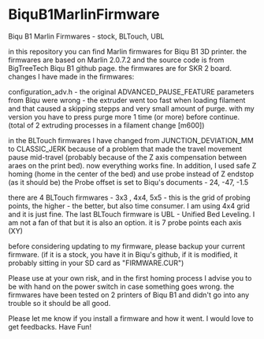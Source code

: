 # BiquB1MarlinFirmware
Biqu B1 Marlin Firmwares - stock, BLTouch, UBL

in this repository you can find Marlin firmwares for Biqu B1 3D printer.
the firmwares are based on Marlin 2.0.7.2 and the source code is from BigTreeTech Biqu B1 github page.
the firmwares are for SKR 2 board.
changes I have made in the firmwares:

configuration_adv.h - the original ADVANCED_PAUSE_FEATURE parameters from Biqu were wrong - the extruder went too fast when loading filament and that caused a skipping stepps and very small amount of purge. with my version you have to press purge more 1 time (or more) before continue. (total of 2 extruding processes in a filament change [m600])

in the BLTouch firmwares I have changed from JUNCTION_DEVIATION_MM to CLASSIC_JERK because of a problem that made the travel movement pause mid-travel (probably because of the Z axis compensation between araes on the print bed). now everything works fine.
In addition, I used safe Z homing (home in the center of the bed) and use probe instead of Z endstop (as it should be)
the Probe offset is set to Biqu's documents - 24, -47, -1.5

there are 4 BLTouch firmwares - 3x3 , 4x4, 5x5 - this is the grid of probing points, the higher - the better, but also time consumer.
I am using 4x4 grid and it is just fine.
The last BLTouch firmware is UBL - Unified Bed Leveling. I am not a fan of that but it is also an option. it is 7 probe points each axis (XY)

before considering updating to my firmware, please backup your current firmware. (if it is a stock, you have it in Biqu's github, if it is modified, it probably sitting in your SD card as "FIRMWARE.CUR")

Please use at your own risk, and in the first homing process I advise you to be with hand on the power switch in case something goes wrong.
the firmwares have been tested on 2 printers of Biqu B1 and didn't go into any trouble so it should be all good.

Please let me know if you install a firmware and how it went. I would love to get feedbacks. 
Have Fun! 
